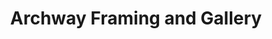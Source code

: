 ---
title: "Archway Framing and Gallery"
url: /atlantic-beach/archway-framing-and-gallery/
shop: Rahmen
---